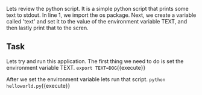 Lets review the python script. It is a simple python script that prints some text to stdout. 
In line 1, we import the os package. Next, we create a variable called 'text' and set it to the value of the environment variable TEXT, and then lastly print that to the scren.

## Task
Lets try and run this application. The first thing we need to do is set the environment variable TEXT.
`export TEXT=DOG`{{execute}}

After we set the environment variable lets run that script. 
`python helloworld.py`{{execute}}